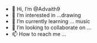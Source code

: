 - 👋 Hi, I’m @Advaith9
- 👀 I’m interested in ...drawing
- 🌱 I’m currently learning ... music
- 💞️ I’m looking to collaborate on ...
- 📫 How to reach me ...

<!---
Advaith9/Advaith9 is a ✨ special ✨ repository because its `README.md` (this file) appears on your GitHub profile.
You can click the Preview link to take a look at your changes.
--->
